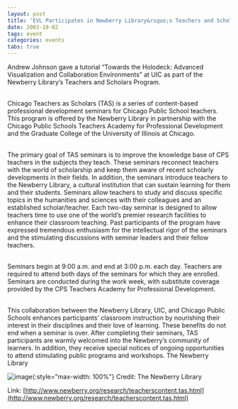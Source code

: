```yaml
---
layout: post
title: 'EVL Participates in Newberry Library&rsquo;s Teachers and Scholars Program'
date: 2003-10-02
tags: event
categories: events
tabs: true
---
```


Andrew Johnson gave a tutorial &ldquo;Towards the Holodeck: Advanced Visualization and Collaboration Environments&rdquo; at UIC as part of the Newberry Library&rsquo;s Teachers and Scholars Program.<br><br>

Chicago Teachers as Scholars (TAS) is a series of content-based professional development seminars for Chicago Public School teachers. This program is offered by the Newberry Library in partnership with the Chicago Public Schools Teachers Academy for Professional Development and the Graduate College of the University of Illinois at Chicago.<br><br>

The primary goal of TAS seminars is to improve the knowledge base of CPS teachers in the subjects they teach. These seminars reconnect teachers with the world of scholarship and keep them aware of recent scholarly developments in their fields. In addition, the seminars introduce teachers to the Newberry Library, a cultural institution that can sustain learning for them and their students. Seminars allow teachers to study and discuss specific topics in the humanities and sciences with their colleagues and an established scholar/teacher. Each two-day seminar is designed to allow teachers time to use one of the world&rsquo;s premier research facilities to enhance their classroom teaching. Past participants of the program have expressed tremendous enthusiasm for the intellectual rigor of the seminars and the stimulating discussions with seminar leaders and their fellow teachers.<br><br>

Seminars begin at 9:00 a.m. and end at 3:00 p.m. each day. Teachers are required to attend both days of the seminars for which they are enrolled. Seminars are conducted during the work week, with substitute coverage provided by the CPS Teachers Academy for Professional Development.<br><br>

This collaboration between the Newberry Library, UIC, and Chicago Public Schools enhances participants&rsquo; classroom instruction by nourishing their interest in their disciplines and their love of learning. These benefits do not end when a seminar is over. After completing their seminars, TAS participants are warmly welcomed into the Newberry&rsquo;s community of learners. In addition, they receive special notices of ongoing opportunities to attend stimulating public programs and workshops.
The Newberry Library

![image](https://www.evl.uic.edu/output/originals/newberrylibrary2.jpg-srcw.jpg){:style="max-width: 100%"}
Credit: The Newberry Library


Link: [http://www.newberry.org/research/teacherscontent.tas.html](http://www.newberry.org/research/teacherscontent.tas.html)
